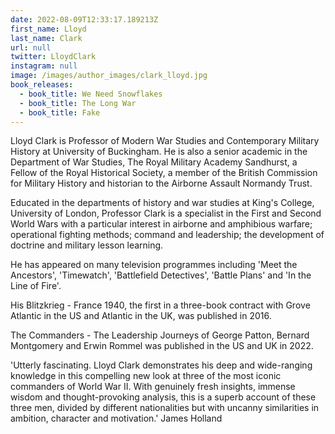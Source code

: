 ```yaml
---
date: 2022-08-09T12:33:17.189213Z
first_name: Lloyd
last_name: Clark
url: null
twitter: LloydClark
instagram: null
image: /images/author_images/clark_lloyd.jpg
book_releases:
  - book_title: We Need Snowflakes
  - book_title: The Long War
  - book_title: Fake
---
```

Lloyd Clark is Professor of Modern War Studies and Contemporary Military History at University of Buckingham. He is also a senior academic in the Department of War Studies, The Royal Military Academy Sandhurst, a Fellow of the Royal Historical Society, a member of the British Commission for Military History and historian to the Airborne Assault Normandy Trust. 

Educated in the departments of history and war studies at King's College, University of London, Professor Clark is a specialist in the First and Second World Wars with a particular interest in airborne and amphibious warfare; operational fighting methods; command and leadership; the development of doctrine and military lesson learning. 

He has appeared on many television programmes including 'Meet the Ancestors', 'Timewatch', 'Battlefield Detectives', 'Battle Plans' and 'In the Line of Fire'. 

His Blitzkrieg - France 1940, the first in a three-book contract with Grove Atlantic in the US and Atlantic in the UK, was published in 2016. 

The Commanders - The Leadership Journeys of George Patton, Bernard Montgomery and Erwin Rommel was published in the US and UK in 2022.

'Utterly fascinating. Lloyd Clark demonstrates his deep and wide-ranging knowledge in this compelling new look at three of the most iconic commanders of World War II. With genuinely fresh insights, immense wisdom and thought-provoking analysis, this is a superb account of these three men, divided by different nationalities but with uncanny similarities in ambition, character and motivation.' James Holland